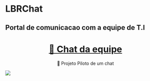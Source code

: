 
# LBRChat
## Portal de comunicacao com a equipe de T.I

<h1 align="center">
    <a href="https://pt-br.reactjs.org/">🔗 Chat da equipe</a>
</h1>
<p align="center">🚀 Projeto Piloto de um chat</p>
<img src="![image](https://user-images.githubusercontent.com/43689307/123522047-2f791b00-d691-11eb-8873-05fc2ee42dae.png)
">
